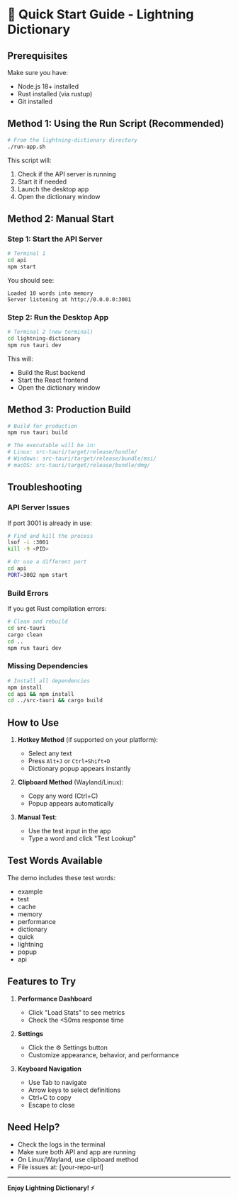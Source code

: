 # 🚀 Quick Start Guide - Lightning Dictionary

## Prerequisites
Make sure you have:
- Node.js 18+ installed
- Rust installed (via rustup)
- Git installed

## Method 1: Using the Run Script (Recommended)

```bash
# From the lightning-dictionary directory
./run-app.sh
```

This script will:
1. Check if the API server is running
2. Start it if needed
3. Launch the desktop app
4. Open the dictionary window

## Method 2: Manual Start

### Step 1: Start the API Server
```bash
# Terminal 1
cd api
npm start
```

You should see:
```
Loaded 10 words into memory
Server listening at http://0.0.0.0:3001
```

### Step 2: Run the Desktop App
```bash
# Terminal 2 (new terminal)
cd lightning-dictionary
npm run tauri dev
```

This will:
- Build the Rust backend
- Start the React frontend
- Open the dictionary window

## Method 3: Production Build

```bash
# Build for production
npm run tauri build

# The executable will be in:
# Linux: src-tauri/target/release/bundle/
# Windows: src-tauri/target/release/bundle/msi/
# macOS: src-tauri/target/release/bundle/dmg/
```

## Troubleshooting

### API Server Issues
If port 3001 is already in use:
```bash
# Find and kill the process
lsof -i :3001
kill -9 <PID>

# Or use a different port
cd api
PORT=3002 npm start
```

### Build Errors
If you get Rust compilation errors:
```bash
# Clean and rebuild
cd src-tauri
cargo clean
cd ..
npm run tauri dev
```

### Missing Dependencies
```bash
# Install all dependencies
npm install
cd api && npm install
cd ../src-tauri && cargo build
```

## How to Use

1. **Hotkey Method** (if supported on your platform):
   - Select any text
   - Press `Alt+J` or `Ctrl+Shift+D`
   - Dictionary popup appears instantly

2. **Clipboard Method** (Wayland/Linux):
   - Copy any word (Ctrl+C)
   - Popup appears automatically

3. **Manual Test**:
   - Use the test input in the app
   - Type a word and click "Test Lookup"

## Test Words Available
The demo includes these test words:
- example
- test
- cache
- memory
- performance
- dictionary
- quick
- lightning
- popup
- api

## Features to Try

1. **Performance Dashboard**
   - Click "Load Stats" to see metrics
   - Check the <50ms response time

2. **Settings**
   - Click the ⚙️ Settings button
   - Customize appearance, behavior, and performance

3. **Keyboard Navigation**
   - Use Tab to navigate
   - Arrow keys to select definitions
   - Ctrl+C to copy
   - Escape to close

## Need Help?

- Check the logs in the terminal
- Make sure both API and app are running
- On Linux/Wayland, use clipboard method
- File issues at: [your-repo-url]

---
**Enjoy Lightning Dictionary! ⚡**